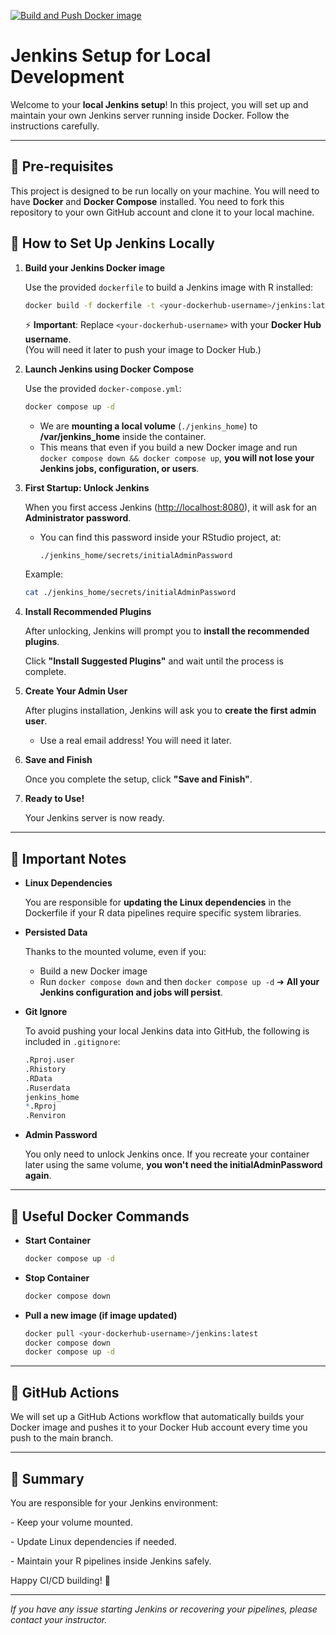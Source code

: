 [![Build and Push Docker image](https://github.com/pkinif/jenkins_setup/actions/workflows/deploy_docker.yaml/badge.svg)](https://github.com/pkinif/jenkins_setup/actions/workflows/deploy_docker.yaml)

# Jenkins Setup for Local Development

Welcome to your **local Jenkins setup**! In this project, you will set up and maintain your own Jenkins server running inside Docker. Follow the instructions carefully.

------------------------------------------------------------------------
## 🔹 Pre-requisites

This project is designed to be run locally on your machine. You will need to have **Docker** and **Docker Compose** installed.
You need to fork this repository to your own GitHub account and clone it to your local machine.

## 🔹 How to Set Up Jenkins Locally

1.  **Build your Jenkins Docker image**

    Use the provided `dockerfile` to build a Jenkins image with R installed:

    ``` bash
    docker build -f dockerfile -t <your-dockerhub-username>/jenkins:latest .
    ```

    ⚡ **Important**: Replace `<your-dockerhub-username>` with your **Docker Hub username**.\
    (You will need it later to push your image to Docker Hub.)

2.  **Launch Jenkins using Docker Compose**

    Use the provided `docker-compose.yml`:

    ``` bash
    docker compose up -d
    ```

    -   We are **mounting a local volume** (`./jenkins_home`) to **/var/jenkins_home** inside the container.
    -   This means that even if you build a new Docker image and run `docker compose down && docker compose up`, **you will not lose your Jenkins jobs, configuration, or users**.

3.  **First Startup: Unlock Jenkins**

    When you first access Jenkins (<http://localhost:8080>), it will ask for an **Administrator password**.

    -   You can find this password inside your RStudio project, at:

        ```         
        ./jenkins_home/secrets/initialAdminPassword
        ```

    Example:

    ``` bash
    cat ./jenkins_home/secrets/initialAdminPassword
    ```

4.  **Install Recommended Plugins**

    After unlocking, Jenkins will prompt you to **install the recommended plugins**.

    Click **"Install Suggested Plugins"** and wait until the process is complete.

5.  **Create Your Admin User**

    After plugins installation, Jenkins will ask you to **create the first admin user**.

    -   Use a real email address! You will need it later.

6.  **Save and Finish**

    Once you complete the setup, click **"Save and Finish"**.

7.  **Ready to Use!**

    Your Jenkins server is now ready.

------------------------------------------------------------------------

## 🔹 Important Notes

-   **Linux Dependencies**

    You are responsible for **updating the Linux dependencies** in the Dockerfile if your R data pipelines require specific system libraries.

-   **Persisted Data**

    Thanks to the mounted volume, even if you:

    -   Build a new Docker image
    -   Run `docker compose down` and then `docker compose up -d` ➔ **All your Jenkins configuration and jobs will persist**.

-   **Git Ignore**

    To avoid pushing your local Jenkins data into GitHub, the following is included in `.gitignore`:

    ``` r
    .Rproj.user
    .Rhistory
    .RData
    .Ruserdata
    jenkins_home
    *.Rproj
    .Renviron
    ```

-   **Admin Password**

    You only need to unlock Jenkins once. If you recreate your container later using the same volume, **you won't need the initialAdminPassword again**.

------------------------------------------------------------------------

## 🔹 Useful Docker Commands

-   **Start Container**

    ``` bash
    docker compose up -d
    ```

-   **Stop Container**

    ``` bash
    docker compose down
    ```

-   **Pull a new image (if image updated)**

    ``` bash
    docker pull <your-dockerhub-username>/jenkins:latest
    docker compose down
    docker compose up -d
    ```

------------------------------------------------------------------------

## 🔹 GitHub Actions

We will set up a GitHub Actions workflow that automatically builds your Docker image and pushes it to your Docker Hub account every time you push to the main branch.

------------------------------------------------------------------------

## 🔹 Summary

You are responsible for your Jenkins environment:

\- Keep your volume mounted.

\- Update Linux dependencies if needed.

\- Maintain your R pipelines inside Jenkins safely.

Happy CI/CD building! 🚀

------------------------------------------------------------------------

*If you have any issue starting Jenkins or recovering your pipelines, please contact your instructor.*
